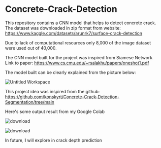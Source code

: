 # Concrete-Crack-Detection
This repository contains a CNN model that helps to detect concrete crack.
The dataset was downloaded in zip format from website: https://www.kaggle.com/datasets/arunrk7/surface-crack-detection

Due to lack of computational resources only 8,000 of the image dataset were used out of 40,000.

The CNN model built for the project was inspired from Siamese Network. Link to paper: https://www.cs.cmu.edu/~rsalakhu/papers/oneshot1.pdf

The model built can be clearly explained from the picture below:

![Untitled Workspace](https://github.com/Ishan-Banjara/Concrete-Crack-Detection/assets/173018533/96b7a434-839c-4581-8132-b62dc878fdfd)

This project idea was inspired from the github: https://github.com/konskyrt/Concrete-Crack-Detection-Segmentation/tree/main

Here's some output result from my Google Colab

![download](https://github.com/Ishan-Banjara/Concrete-Crack-Detection/assets/173018533/e1c6ca7f-33b8-402e-b41f-1cf03620004e)

![download](https://github.com/Ishan-Banjara/Concrete-Crack-Detection/assets/173018533/2808fd09-45dc-490e-b67e-622bc7795cb6)

In future, I will explore in crack depth prediction
